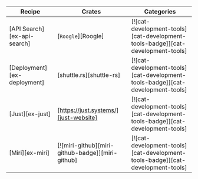 | Recipe | Crates | Categories |
|---|---|---|
| [API Search][ex-api-search] | [`Roogle`][Roogle] | [![cat-development-tools][cat-development-tools-badge]][cat-development-tools] |
| [Deployment][ex-deployment] | [shuttle.rs][shuttle-rs] | [![cat-development-tools][cat-development-tools-badge]][cat-development-tools] |
| [Just][ex-just] | [https://just.systems/][just-website] | [![cat-development-tools][cat-development-tools-badge]][cat-development-tools] |
| [Miri][ex-miri] | [![miri-github][miri-github-badge]][miri-github] | [![cat-development-tools][cat-development-tools-badge]][cat-development-tools] |
